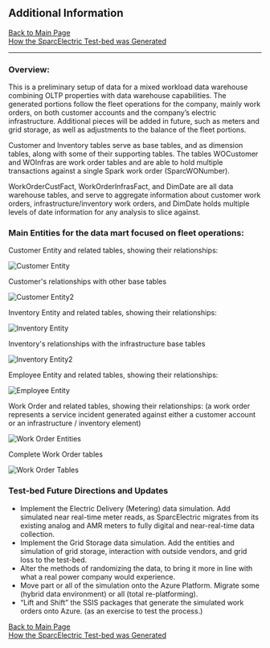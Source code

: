 ## Additional Information
[Back to Main Page](index.md)   
[How the SparcElectric Test-bed was Generated](steps_to_build.md)  

---  

### Overview:

This is a preliminary setup of data for a mixed workload data warehouse combining OLTP properties with data warehouse capabilities. 
The generated portions follow the fleet operations for the company, mainly work orders, on both customer accounts and the company’s electric infrastructure.
Additional pieces will be added in future, such as meters and grid storage, as well as adjustments to the balance of the fleet portions.

Customer and Inventory tables serve as base tables, and as dimension tables, along with some of their supporting tables. The tables WOCustomer and WOInfras are work order tables and are able to hold multiple transactions against a single Spark work order (SparcWONumber).

WorkOrderCustFact, WorkOrderInfrasFact, and DimDate are all data warehouse tables, and serve to aggregate information about customer work orders, infrastructure/inventory work orders, and DimDate holds multiple levels of date information for any analysis to slice against.

### Main Entities for the data mart focused on fleet operations:

Customer Entity and related tables, showing their relationships:

![Customer Entity](/entities_pix/CustomerEntity.png)

Customer's relationships with other base tables

![Customer Entity2](/entities_pix/CompleteCustomerTables.PNG)



Inventory Entity and related tables, showing their relationships:

![Inventory Entity](/entities_pix/InventoryEntity.png)

Inventory's relationships with the infrastructure base tables

![Inventory Entity2](/entities_pix/CompleteInfrastructureTables.PNG)



Employee Entity and related tables, showing their relationships:

![Employee Entity](/entities_pix/EmployeeEntity.png)



Work Order and related tables, showing their relationships: (a work order represents a service incident generated against either a customer account or an infrastructure / inventory element)

![Work Order Entities](/entities_pix/WorkOrderEntities.png)

Complete Work Order tables

![Work Order Tables](/entities_pix/CompleteWorkOrderTables.PNG)




### Test-bed Future Directions and Updates

- Implement the Electric Delivery (Metering) data simulation. Add simulated near real-time meter reads, as SparcElectric migrates from its existing analog and AMR meters to fully digital and near-real-time data collection.
- Implement the Grid Storage data simulation. Add the entities and simulation of grid storage, interaction with outside vendors, and grid loss to the test-bed.
- Alter the methods of randomizing the data, to bring it more in line with what a real power company would experience.
- Move part or all of the simulation onto the Azure Platform. Migrate some (hybrid data environment) or all (total re-platforming).
- “Lift and Shift” the SSIS packages that generate the simulated work orders onto Azure. (as an exercise to test the process.)


[Back to Main Page](index.md)   
[How the SparcElectric Test-bed was Generated](steps_to_build.md)  



